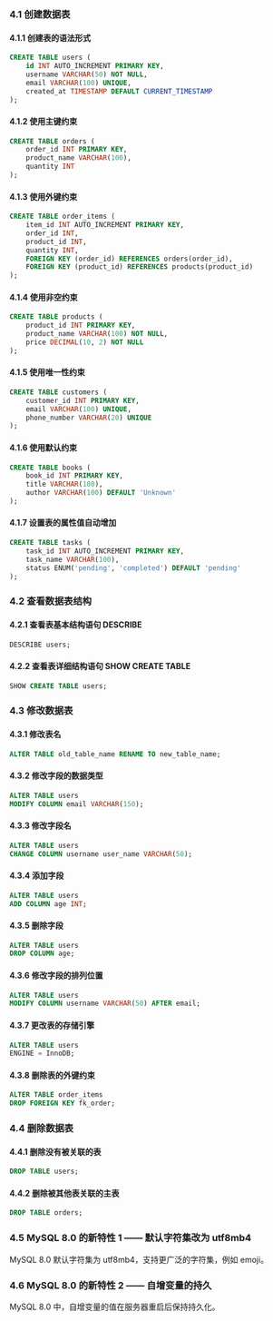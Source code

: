 ### 4.1 创建数据表

#### 4.1.1 创建表的语法形式

```sql
CREATE TABLE users (
    id INT AUTO_INCREMENT PRIMARY KEY,
    username VARCHAR(50) NOT NULL,
    email VARCHAR(100) UNIQUE,
    created_at TIMESTAMP DEFAULT CURRENT_TIMESTAMP
);
```

#### 4.1.2 使用主键约束

```sql
CREATE TABLE orders (
    order_id INT PRIMARY KEY,
    product_name VARCHAR(100),
    quantity INT
);
```

#### 4.1.3 使用外键约束

```sql
CREATE TABLE order_items (
    item_id INT AUTO_INCREMENT PRIMARY KEY,
    order_id INT,
    product_id INT,
    quantity INT,
    FOREIGN KEY (order_id) REFERENCES orders(order_id),
    FOREIGN KEY (product_id) REFERENCES products(product_id)
);
```

#### 4.1.4 使用非空约束

```sql
CREATE TABLE products (
    product_id INT PRIMARY KEY,
    product_name VARCHAR(100) NOT NULL,
    price DECIMAL(10, 2) NOT NULL
);
```

#### 4.1.5 使用唯一性约束

```sql
CREATE TABLE customers (
    customer_id INT PRIMARY KEY,
    email VARCHAR(100) UNIQUE,
    phone_number VARCHAR(20) UNIQUE
);
```

#### 4.1.6 使用默认约束

```sql
CREATE TABLE books (
    book_id INT PRIMARY KEY,
    title VARCHAR(100),
    author VARCHAR(100) DEFAULT 'Unknown'
);
```

#### 4.1.7 设置表的属性值自动增加

```sql
CREATE TABLE tasks (
    task_id INT AUTO_INCREMENT PRIMARY KEY,
    task_name VARCHAR(100),
    status ENUM('pending', 'completed') DEFAULT 'pending'
);
```

### 4.2 查看数据表结构

#### 4.2.1 查看表基本结构语句 DESCRIBE

```sql
DESCRIBE users;
```

#### 4.2.2 查看表详细结构语句 SHOW CREATE TABLE

```sql
SHOW CREATE TABLE users;
```

### 4.3 修改数据表

#### 4.3.1 修改表名

```sql
ALTER TABLE old_table_name RENAME TO new_table_name;
```

#### 4.3.2 修改字段的数据类型

```sql
ALTER TABLE users
MODIFY COLUMN email VARCHAR(150);
```

#### 4.3.3 修改字段名

```sql
ALTER TABLE users
CHANGE COLUMN username user_name VARCHAR(50);
```

#### 4.3.4 添加字段

```sql
ALTER TABLE users
ADD COLUMN age INT;
```

#### 4.3.5 删除字段

```sql
ALTER TABLE users
DROP COLUMN age;
```

#### 4.3.6 修改字段的排列位置

```sql
ALTER TABLE users
MODIFY COLUMN username VARCHAR(50) AFTER email;
```

#### 4.3.7 更改表的存储引擎

```sql
ALTER TABLE users
ENGINE = InnoDB;
```

#### 4.3.8 删除表的外键约束

```sql
ALTER TABLE order_items
DROP FOREIGN KEY fk_order;
```

### 4.4 删除数据表

#### 4.4.1 删除没有被关联的表

```sql
DROP TABLE users;
```

#### 4.4.2 删除被其他表关联的主表

```sql
DROP TABLE orders;
```

### 4.5 MySQL 8.0 的新特性 1 —— 默认字符集改为 utf8mb4

MySQL 8.0 默认字符集为 utf8mb4，支持更广泛的字符集，例如 emoji。

### 4.6 MySQL 8.0 的新特性 2 —— 自增变量的持久

MySQL 8.0 中，自增变量的值在服务器重启后保持持久化。